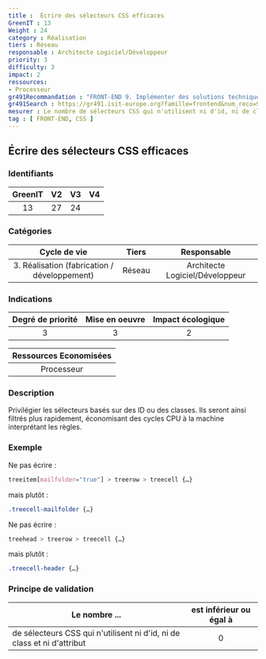 ```yaml
---
title :  Ecrire des sélecteurs CSS efficaces
GreenIT : 13
Weight : 24
category : Réalisation
tiers : Réseau
responsable : Architecte Logiciel/Développeur
priority: 3
difficulty: 3
impact: 2
ressources:
- Processeur
gr491Recommandation : "FRONT-END 9. Implémenter des solutions techniques dont l'impact est le plus faible"
gr491Search : https://gr491.isit-europe.org?famille=frontend&num_reco=9
mesurer : Le nombre de sélecteurs CSS qui n'utilisent ni d'id, ni de class et ni d'attribut
tag : [ FRONT-END, CSS ]
---
```


## Écrire des sélecteurs CSS efficaces

### Identifiants

| GreenIT |  V2  |  V3  |  V4  |
|:-------:|:----:|:----:|:----:|
|  13    | 27  | 24  |      |

### Catégories

| Cycle de vie |  Tiers  |  Responsable  |
|:---------:|:----:|:----:|
| 3. Réalisation (fabrication / développement) | Réseau | Architecte Logiciel/Développeur |

### Indications

| Degré de priorité |      Mise en oeuvre       |  Impact écologique    |
|:-------------------:|:-------------------------:|:---------------------:|
| 3 | 3 | 2 |

|Ressources Economisées                                      |
|:----------------------------------------------------------:|
|  Processeur  |

### Description

Privilégier les sélecteurs basés sur des ID ou des classes. Ils seront ainsi filtrés plus rapidement, économisant des cycles CPU à la machine interprétant les règles.

### Exemple

Ne pas écrire :
```css
treeitem[mailfolder="true"] > treerow > treecell {…}
```
mais plutôt :
```css
.treecell-mailfolder {…}
```

Ne pas écrire :
```css
treehead > treerow > treecell {…}
```
mais plutôt :
```css
.treecell-header {…}
```

### Principe de validation

| Le nombre ...     | est inférieur ou égal à   |  
|-------------------|:-------------------------:|
| de sélecteurs CSS qui n'utilisent ni d'id, ni de class et ni d'attribut  |  0 |
